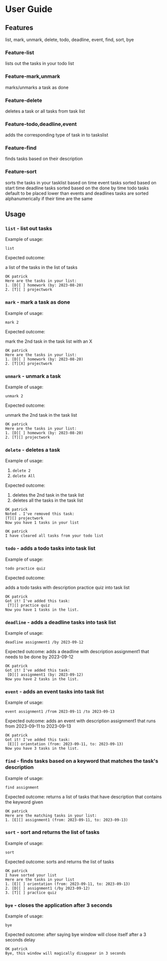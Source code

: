 # User Guide

## Features 

list, mark, unmark, delete, todo, deadline, event, find, sort, bye

### Feature-list
lists out the tasks in your todo list

### Feature-mark,unmark
marks/unmarks a task as done

### Feature-delete
deletes a task or all tasks from task list

### Feature-todo,deadline,event
adds the corresponding type of task in to taskslist

### Feature-find
finds tasks based on their description

### Feature-sort
sorts the tasks in your tasklist based on time
event tasks sorted based on start time
deadline tasks sorted based on the done by time
todo tasks default to be placed lower than events and deadlines
tasks are sorted alphanumerically if their time are the same

## Usage

### `list` -  list out tasks
Example of usage: 

`list`

Expected outcome:

a list of the tasks in the list of tasks

```
OK patrick
Here are the tasks in your list:
1. [D][ ] homework (by: 2023-08-20)
2. [T][ ] projectwork
```

### `mark` -  mark a task as done
Example of usage:

`mark 2`

Expected outcome:

mark the 2nd task in the task list with an X

```
OK patrick
Here are the tasks in your list:
1. [D][ ] homework (by: 2023-08-20)
2. [T][X] projectwork
```

### `unmark` -  unmark a task
Example of usage:

`unmark 2`

Expected outcome:

unmark the 2nd task in the task list

```
OK patrick
Here are the tasks in your list:
1. [D][ ] homework (by: 2023-08-20)
2. [T][] projectwork
```

### `delete` - deletes a task
Example of usage:

1. `delete 2`
2. `delete All`

Expected outcome:

1. deletes the 2nd task in the task list
2. deletes all the tasks in the task list

```
OK patrick
Noted . I've removed this task:
[T][] projectwork
Now you have 1 tasks in your list
```
```
OK patrick
I have cleared all tasks from your todo list
```

### `todo` -  adds a todo tasks into task list
Example of usage:

`todo practice quiz`

Expected outcome:

adds a todo tasks with description practice quiz into task list

```
OK patrick
Got it! I've added this task:
 [T][] practice quiz
Now you have 1 tasks in the list.
```

### `deadline` -  adds a deadline tasks into task list
Example of usage:

`deadline assignment1 /by 2023-09-12`

Expected outcome:
adds a deadline with description assignment1 that needs to be done by 2023-09-12

```
OK patrick
Got it! I've added this task:
 [D][] assignment1 (by: 2023-09-12)
Now you have 2 tasks in the list.
```

### `event` -  adds an event tasks into task list
Example of usage:

`event assignment1 /from 2023-09-11 /to 2023-09-13`

Expected outcome:
adds an event with description assignment1 that runs from 2023-09-11 to 2023-09-13

```
OK patrick
Got it! I've added this task:
 [E][] orientation (from: 2023-09-11, to: 2023-09-13)
Now you have 3 tasks in the list.
```

### `find` -  finds tasks based on a keyword that matches the task's description
Example of usage:

`find assignment`

Expected outcome:
returns a list of tasks that have description that contains the keyword given
```
OK patrick
Here are the matching tasks in your list:
1. [E][] assignment1 (from: 2023-09-11, to: 2023-09-13)
```

### `sort` - sort and returns the list of tasks
Example of usage:

`sort`

Expected outcome:
sorts and returns the list of tasks
```
OK patrick
I have sorted your list
Here are the tasks in your list
1. [E][ ] orientation (from: 2023-09-11, to: 2023-09-13)
2. [D][ ] assignment1 (/by 2023-09-12)
3. [T][ ] practice quiz
```

### `bye` - closes the application after 3 seconds
Example of usage:

`bye`

Expected outcome:
after saying bye
window will close itself after a 3 seconds delay
```
OK patrick
Bye, this window will magically disappear in 3 seconds
```




